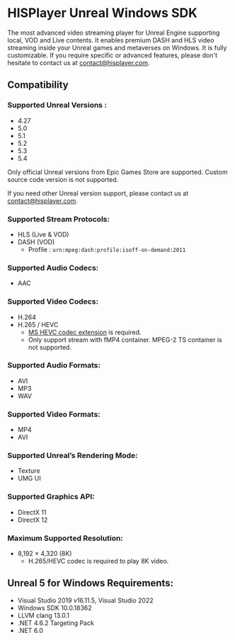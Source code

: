 # HISPlayer Unreal Windows SDK
The most advanced video streaming player for Unreal Engine supporting local, VOD and Live contents. It enables premium DASH and HLS video streaming inside your Unreal games and metaverses on Windows.
It is fully customizable. If you require specific or advanced features, please don't hesitate to contact us at [contact@hisplayer.com](mailto:contact@hisplayer.com).


## Compatibility
### Supported Unreal Versions : 
  * 4.27
  * 5.0
  * 5.1
  * 5.2
  * 5.3
  * 5.4

Only official Unreal versions from Epic Games Store are supported. Custom source code version is not supported.

If you need other Unreal version support, please contact us at contact@hisplayer.com.
### Supported Stream Protocols: 
  * HLS (Live & VOD)
  * DASH (VOD)
    * Profile : `urn:mpeg:dash:profile:isoff-on-demand:2011`

### Supported Audio Codecs:
  * AAC

### Supported Video Codecs:
  * H.264
  * H.265 / HEVC
    * [MS HEVC codec extension](https://apps.microsoft.com/store/detail/hevc-video-extensions/9NMZLZ57R3T7) is required.
    * Only support stream with fMP4 container. MPEG-2 TS container is not supported.

### Supported Audio Formats:
  * AVI
  * MP3
  * WAV

### Supported Video Formats:
  * MP4
  * AVI

### Supported Unreal’s Rendering Mode: 
  * Texture
  * UMG UI

### Supported Graphics API:
  * DirectX 11
  * DirectX 12

### Maximum Supported Resolution:
  * 8,192 × 4,320 (8K)
    * H.265/HEVC codec is required to play 8K video.

## Unreal 5 for Windows Requirements:
  * Visual Studio 2019 v16.11.5, Visual Studio 2022
  * Windows SDK 10.0.18362
  * LLVM clang 13.0.1
  * .NET 4.6.2 Targeting Pack
  * .NET 6.0
